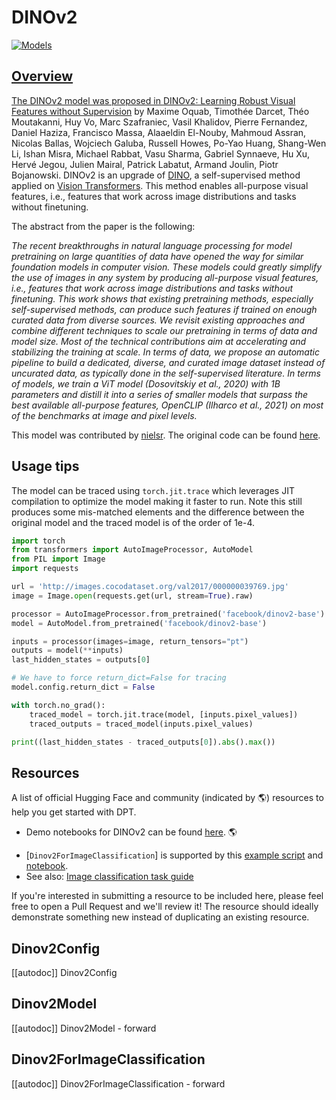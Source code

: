 <!--Copyright 2023 The HuggingFace Team. All rights reserved.

Licensed under the Apache License, Version 2.0 (the "License"); you may not use this file except in compliance with
the License. You may obtain a copy of the License at

http://www.apache.org/licenses/LICENSE-2.0

Unless required by applicable law or agreed to in writing, software distributed under the License is distributed on
an "AS IS" BASIS, WITHOUT WARRANTIES OR CONDITIONS OF ANY KIND, either express or implied. See the License for the
specific language governing permissions and limitations under the License.
-->

# DINOv2

<div class="flex flex-wrap space-x-1">
<a href="https://huggingface.co/models?filter=dinov2">
<img alt="Models" src="https://img.shields.io/badge/All_model_pages-dinov2-blueviolet">
</div>

## Overview

The DINOv2 model was proposed in [DINOv2: Learning Robust Visual Features without Supervision](https://arxiv.org/abs/2304.07193) by
Maxime Oquab, Timothée Darcet, Théo Moutakanni, Huy Vo, Marc Szafraniec, Vasil Khalidov, Pierre Fernandez, Daniel Haziza, Francisco Massa, Alaaeldin El-Nouby, Mahmoud Assran, Nicolas Ballas, Wojciech Galuba, Russell Howes, Po-Yao Huang, Shang-Wen Li, Ishan Misra, Michael Rabbat, Vasu Sharma, Gabriel Synnaeve, Hu Xu, Hervé Jegou, Julien Mairal, Patrick Labatut, Armand Joulin, Piotr Bojanowski.
DINOv2 is an upgrade of [DINO](https://arxiv.org/abs/2104.14294), a self-supervised method applied on [Vision Transformers](vit). This method enables all-purpose visual features, i.e., features that work across image distributions and tasks without finetuning.

The abstract from the paper is the following:

*The recent breakthroughs in natural language processing for model pretraining on large quantities of data have opened the way for similar foundation models in computer vision. These models could greatly simplify the use of images in any system by producing all-purpose visual features, i.e., features that work across image distributions and tasks without finetuning. This work shows that existing pretraining methods, especially self-supervised methods, can produce such features if trained on enough curated data from diverse sources. We revisit existing approaches and combine different techniques to scale our pretraining in terms of data and model size. Most of the technical contributions aim at accelerating and stabilizing the training at scale. In terms of data, we propose an automatic pipeline to build a dedicated, diverse, and curated image dataset instead of uncurated data, as typically done in the self-supervised literature. In terms of models, we train a ViT model (Dosovitskiy et al., 2020) with 1B parameters and distill it into a series of smaller models that surpass the best available all-purpose features, OpenCLIP (Ilharco et al., 2021) on most of the benchmarks at image and pixel levels.*

This model was contributed by [nielsr](https://huggingface.co/nielsr).
The original code can be found [here](https://github.com/facebookresearch/dinov2).

## Usage tips

The model can be traced using `torch.jit.trace` which leverages JIT compilation to optimize the model making it faster to run. Note this still produces some mis-matched elements and the difference between the original model and the traced model is of the order of 1e-4.

```python
import torch
from transformers import AutoImageProcessor, AutoModel
from PIL import Image
import requests

url = 'http://images.cocodataset.org/val2017/000000039769.jpg'
image = Image.open(requests.get(url, stream=True).raw)

processor = AutoImageProcessor.from_pretrained('facebook/dinov2-base')
model = AutoModel.from_pretrained('facebook/dinov2-base')

inputs = processor(images=image, return_tensors="pt")
outputs = model(**inputs)
last_hidden_states = outputs[0]

# We have to force return_dict=False for tracing
model.config.return_dict = False

with torch.no_grad():
    traced_model = torch.jit.trace(model, [inputs.pixel_values])
    traced_outputs = traced_model(inputs.pixel_values)

print((last_hidden_states - traced_outputs[0]).abs().max())
```

## Resources

A list of official Hugging Face and community (indicated by 🌎) resources to help you get started with DPT.

- Demo notebooks for DINOv2 can be found [here](https://github.com/NielsRogge/Transformers-Tutorials/tree/master/DINOv2). 🌎

<PipelineTag pipeline="image-classification"/>

- [`Dinov2ForImageClassification`] is supported by this [example script](https://github.com/huggingface/transformers/tree/main/examples/pytorch/image-classification) and [notebook](https://colab.research.google.com/github/huggingface/notebooks/blob/main/examples/image_classification.ipynb).
- See also: [Image classification task guide](../tasks/image_classification)

If you're interested in submitting a resource to be included here, please feel free to open a Pull Request and we'll review it! The resource should ideally demonstrate something new instead of duplicating an existing resource.

## Dinov2Config

[[autodoc]] Dinov2Config

## Dinov2Model

[[autodoc]] Dinov2Model
    - forward

## Dinov2ForImageClassification

[[autodoc]] Dinov2ForImageClassification
    - forward
